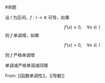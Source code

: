 #命题 

设 $I$ 为区间，$f:I\to \mathbb{R}$ 可导，如果

$$
f'(x)\geq 0,\quad \forall x \in I
$$
则 $f$ 单调增，如果

$$
f'(x)>0, \quad \forall x \in I
$$

则 $f$ 严格单调增

单调减严格单调减同理

From: [[函数单调性]]，[[导数]]
